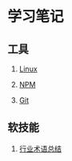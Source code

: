 # 学习笔记

## 工具

1. [Linux](./tools/linux.html)

2. [NPM](./tools/npm.html)

3. [Git](./tools/git.html)

## 软技能

1. [行业术语总结](./skills/term.html)
